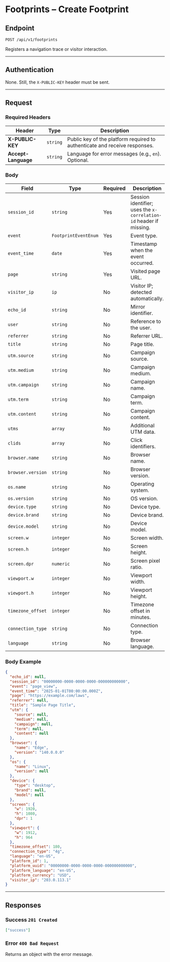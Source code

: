 # Footprints – Create Footprint

## Endpoint

`POST /api/v1/footprints`

Registers a navigation trace or visitor interaction.

---

## Authentication

None. Still, the `X-PUBLIC-KEY` header must be sent.

---

## Request

### Required Headers

| Header | Type | Description |
| ------- | ---- | ----------- |
| **X-PUBLIC-KEY** | `string` | Public key of the platform required to authenticate and receive responses. |
| **Accept-Language** | `string` | Language for error messages (e.g., `en`). Optional. |

### Body

| Field | Type | Required | Description |
| ----- | ---- | -------- | ----------- |
| `session_id` | `string` | Yes | Session identifier; uses the `x-correlation-id` header if missing. |
| `event` | `FootprintEventEnum` | Yes | Event type. |
| `event_time` | `date` | Yes | Timestamp when the event occurred. |
| `page` | `string` | Yes | Visited page URL. |
| `visitor_ip` | `ip` | No | Visitor IP; detected automatically. |
| `echo_id` | `string` | No | Mirror identifier. |
| `user` | `string` | No | Reference to the user. |
| `referrer` | `string` | No | Referrer URL. |
| `title` | `string` | No | Page title. |
| `utm.source` | `string` | No | Campaign source. |
| `utm.medium` | `string` | No | Campaign medium. |
| `utm.campaign` | `string` | No | Campaign name. |
| `utm.term` | `string` | No | Campaign term. |
| `utm.content` | `string` | No | Campaign content. |
| `utms` | `array` | No | Additional UTM data. |
| `clids` | `array` | No | Click identifiers. |
| `browser.name` | `string` | No | Browser name. |
| `browser.version` | `string` | No | Browser version. |
| `os.name` | `string` | No | Operating system. |
| `os.version` | `string` | No | OS version. |
| `device.type` | `string` | No | Device type. |
| `device.brand` | `string` | No | Device brand. |
| `device.model` | `string` | No | Device model. |
| `screen.w` | `integer` | No | Screen width. |
| `screen.h` | `integer` | No | Screen height. |
| `screen.dpr` | `numeric` | No | Screen pixel ratio. |
| `viewport.w` | `integer` | No | Viewport width. |
| `viewport.h` | `integer` | No | Viewport height. |
| `timezone_offset` | `integer` | No | Timezone offset in minutes. |
| `connection_type` | `string` | No | Connection type. |
| `language` | `string` | No | Browser language. |

### Body Example

```json
{
  "echo_id": null,
  "session_id": "00000000-0000-0000-0000-000000000000",
  "event": "page_view",
  "event_time": "2025-01-01T00:00:00.000Z",
  "page": "https://example.com/laws",
  "referrer": null,
  "title": "Sample Page Title",
  "utm": {
    "source": null,
    "medium": null,
    "campaign": null,
    "term": null,
    "content": null
  },
  "browser": {
    "name": "Edge",
    "version": "140.0.0.0"
  },
  "os": {
    "name": "Linux",
    "version": null
  },
  "device": {
    "type": "desktop",
    "brand": null,
    "model": null
  },
  "screen": {
    "w": 1920,
    "h": 1080,
    "dpr": 1
  },
  "viewport": {
    "w": 1912,
    "h": 964
  },
  "timezone_offset": 180,
  "connection_type": "4g",
  "language": "en-US",
  "platform_id": 1,
  "platform_uuid": "00000000-0000-0000-0000-000000000000",
  "platform_language": "en-US",
  "platform_currency": "USD",
  "visitor_ip": "203.0.113.1"
}
```

---

## Responses

### Success `201 Created`

```json
["success"]
```

### Error `400 Bad Request`

Returns an object with the error message.
